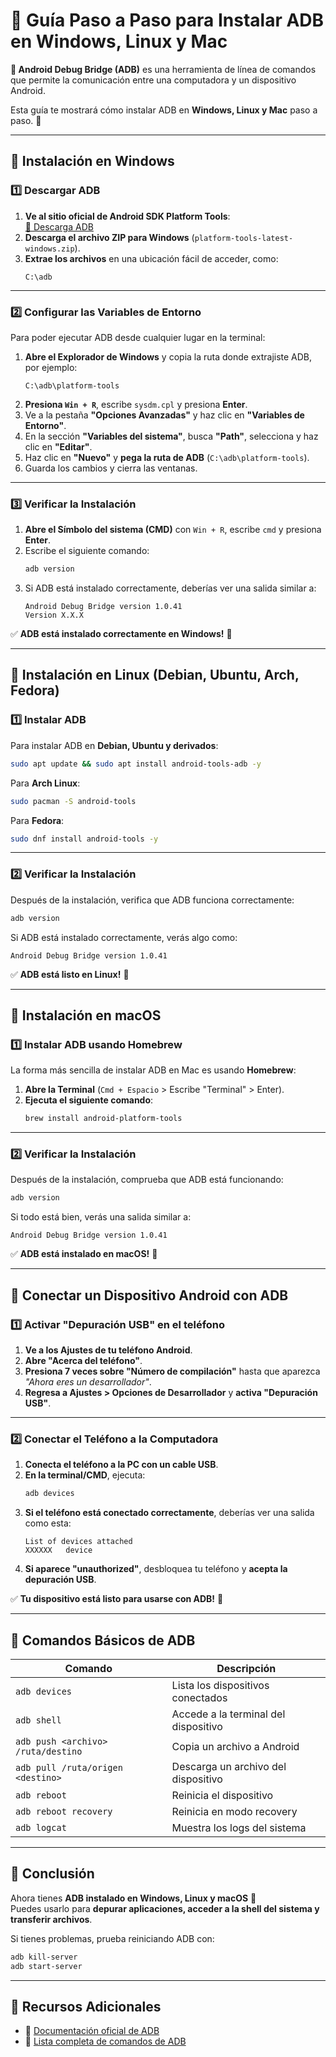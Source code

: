 # 📜 Guía Paso a Paso para Instalar ADB en Windows, Linux y Mac

**📌 Android Debug Bridge (ADB)** es una herramienta de línea de comandos que permite la comunicación entre una computadora y un dispositivo Android.  

Esta guía te mostrará cómo instalar ADB en **Windows, Linux y Mac** paso a paso. 🚀  

---

## 🔹 Instalación en Windows

### 1️⃣ Descargar ADB
1. **Ve al sitio oficial de Android SDK Platform Tools**:  
   [🔗 Descarga ADB](https://developer.android.com/studio/releases/platform-tools)  
2. **Descarga el archivo ZIP para Windows** (`platform-tools-latest-windows.zip`).
3. **Extrae los archivos** en una ubicación fácil de acceder, como:  
   ```
   C:\adb
   ```

---

### 2️⃣ Configurar las Variables de Entorno
Para poder ejecutar ADB desde cualquier lugar en la terminal:

1. **Abre el Explorador de Windows** y copia la ruta donde extrajiste ADB, por ejemplo:  
   ```
   C:\adb\platform-tools
   ```
2. **Presiona `Win + R`**, escribe `sysdm.cpl` y presiona **Enter**.
3. Ve a la pestaña **"Opciones Avanzadas"** y haz clic en **"Variables de Entorno"**.
4. En la sección **"Variables del sistema"**, busca **"Path"**, selecciona y haz clic en **"Editar"**.
5. Haz clic en **"Nuevo"** y **pega la ruta de ADB** (`C:\adb\platform-tools`).
6. Guarda los cambios y cierra las ventanas.

---

### 3️⃣ Verificar la Instalación
1. **Abre el Símbolo del sistema (CMD)** con `Win + R`, escribe `cmd` y presiona **Enter**.
2. Escribe el siguiente comando:
   ```bash
   adb version
   ```
3. Si ADB está instalado correctamente, deberías ver una salida similar a:
   ```
   Android Debug Bridge version 1.0.41
   Version X.X.X
   ```

✅ **ADB está instalado correctamente en Windows!** 🎉

---

## 🔹 Instalación en Linux (Debian, Ubuntu, Arch, Fedora)

### 1️⃣ Instalar ADB
Para instalar ADB en **Debian, Ubuntu y derivados**:
```bash
sudo apt update && sudo apt install android-tools-adb -y
```

Para **Arch Linux**:
```bash
sudo pacman -S android-tools
```

Para **Fedora**:
```bash
sudo dnf install android-tools -y
```

---

### 2️⃣ Verificar la Instalación
Después de la instalación, verifica que ADB funciona correctamente:
```bash
adb version
```
Si ADB está instalado correctamente, verás algo como:
```
Android Debug Bridge version 1.0.41
```

✅ **ADB está listo en Linux!** 🎉

---

## 🔹 Instalación en macOS

### 1️⃣ Instalar ADB usando Homebrew
La forma más sencilla de instalar ADB en Mac es usando **Homebrew**:

1. **Abre la Terminal** (`Cmd + Espacio` > Escribe "Terminal" > Enter).
2. **Ejecuta el siguiente comando**:
   ```bash
   brew install android-platform-tools
   ```

---

### 2️⃣ Verificar la Instalación
Después de la instalación, comprueba que ADB está funcionando:
```bash
adb version
```
Si todo está bien, verás una salida similar a:
```
Android Debug Bridge version 1.0.41
```

✅ **ADB está instalado en macOS!** 🎉

---

## 🔹 Conectar un Dispositivo Android con ADB

### 1️⃣ Activar "Depuración USB" en el teléfono
1. **Ve a los Ajustes de tu teléfono Android**.
2. **Abre "Acerca del teléfono"**.
3. **Presiona 7 veces sobre "Número de compilación"** hasta que aparezca *"Ahora eres un desarrollador"*.
4. **Regresa a Ajustes > Opciones de Desarrollador** y **activa "Depuración USB"**.

---

### 2️⃣ Conectar el Teléfono a la Computadora
1. **Conecta el teléfono a la PC con un cable USB**.
2. **En la terminal/CMD**, ejecuta:
   ```bash
   adb devices
   ```
3. **Si el teléfono está conectado correctamente**, deberías ver una salida como esta:
   ```
   List of devices attached
   XXXXXX	device
   ```
4. **Si aparece "unauthorized"**, desbloquea tu teléfono y **acepta la depuración USB**.

✅ **Tu dispositivo está listo para usarse con ADB!** 🎉

---

## 📌 Comandos Básicos de ADB

| Comando                  | Descripción |
|--------------------------|-------------|
| `adb devices`           | Lista los dispositivos conectados |
| `adb shell`             | Accede a la terminal del dispositivo |
| `adb push <archivo> /ruta/destino` | Copia un archivo a Android |
| `adb pull /ruta/origen <destino>` | Descarga un archivo del dispositivo |
| `adb reboot`            | Reinicia el dispositivo |
| `adb reboot recovery`   | Reinicia en modo recovery |
| `adb logcat`            | Muestra los logs del sistema |

---

## 🚀 Conclusión

Ahora tienes **ADB instalado en Windows, Linux y macOS** 🎉  
Puedes usarlo para **depurar aplicaciones, acceder a la shell del sistema y transferir archivos**.  

Si tienes problemas, prueba reiniciando ADB con:
```bash
adb kill-server
adb start-server
```

---

## 📌 Recursos Adicionales

- 🔗 [Documentación oficial de ADB](https://developer.android.com/studio/command-line/adb)
- 🔗 [Lista completa de comandos de ADB](https://developer.android.com/studio/command-line/adb#commands)
